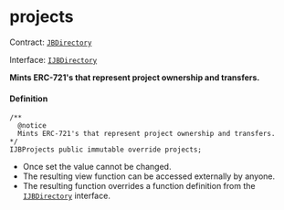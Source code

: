 # projects

Contract: [`JBDirectory`](/v4/deprecated/v3/api/contracts/jbdirectory/)​‌

Interface: [`IJBDirectory`](/v4/deprecated/v3/api/interfaces/ijbdirectory.md)

**Mints ERC-721's that represent project ownership and transfers.**

#### Definition

```
/**
  @notice
  Mints ERC-721's that represent project ownership and transfers.
*/
IJBProjects public immutable override projects;
```

* Once set the value cannot be changed.
* The resulting view function can be accessed externally by anyone.
* The resulting function overrides a function definition from the [`IJBDirectory`](/v4/deprecated/v3/api/interfaces/ijbdirectory.md) interface.
